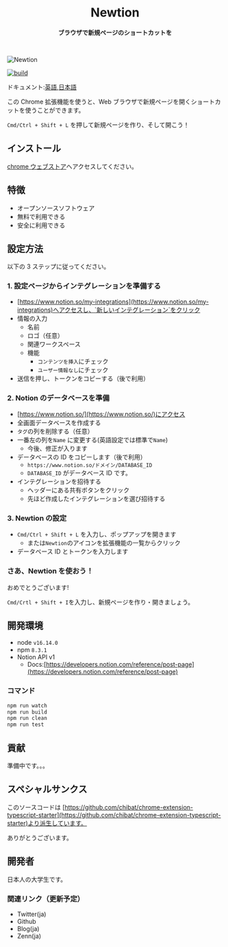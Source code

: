 <div align="center">
	<h1>Newtion</h1>
	<p>
		<b>ブラウザで新規ページのショートカットを</b>
	</p>
	<br>
</div>

![Newtion](https://user-images.githubusercontent.com/65804288/174427968-b8cf0e56-b765-4aa8-9039-a8f177166f86.png)

[![build](https://github.com/cohu-dev/newtion/actions/workflows/build.yml/badge.svg)](https://github.com/cohu-dev/newtion/actions/workflows/build.yml)

ドキュメント:[英語](./README.md),[日本語](./README_ja.md)

この Chrome 拡張機能を使うと、Web ブラウザで新規ページを開くショートカットを使うことができます。

`Cmd/Ctrl + Shift + L` を押して新規ページを作り、そして開こう！

## インストール

[chrome ウェブストア]()へアクセスしてください。

## 特徴

<!-- GIF using sample -->

- オープンソースソフトウェア
- 無料で利用できる
- 安全に利用できる

## 設定方法

以下の 3 ステップに従ってください。

### 1. 設定ページからインテグレーションを準備する

- [https://www.notion.so/my-integrations](https://www.notion.so/my-integrations)へアクセスし、`新しいインテグレーション`をクリック
- 情報の入力
  - 名前
  - ロゴ（任意）
  - 関連ワークスペース
  - 機能
    - `コンテンツを挿入`にチェック
    - `ユーザー情報なし`にチェック
- 送信を押し、トークンをコピーする（後で利用）

### 2. Notion のデータベースを準備

- [https://www.notion.so/](https://www.notion.so/)にアクセス
- 全画面データベースを作成する
- `タグ`の列を削除する（任意）
- 一番左の列を`Name` に変更する(英語設定では標準で`Name`)
  - 今後、修正が入ります
- データベースの ID をコピーします（後で利用）
  - `https://www.notion.so/ドメイン/DATABASE_ID`
  - `DATABASE_ID` がデータベース ID です。
- インテグレーションを招待する
  - ヘッダーにある共有ボタンをクリック
  - 先ほど作成したインテグレーションを選び招待する

### 3. Newtion の設定

- `Cmd/Ctrl + Shift + L` を入力し、ポップアップを開きます
  - または`Newtion`のアイコンを拡張機能の一覧からクリック
- データベース ID とトークンを入力します

### さあ、Newtion を使おう！

おめでとうございます!

`Cmd/Crtl + Shift + I`を入力し、新規ページを作り・開きましょう。

## 開発環境

- node `v16.14.0`
- npm `8.3.1`
- Notion API v1
  - Docs:[https://developers.notion.com/reference/post-page](https://developers.notion.com/reference/post-page)

### コマンド

```sh
npm run watch
npm run build
npm run clean
npm run test
```

## 貢献

準備中です。。。

## スペシャルサンクス

このソースコードは [https://github.com/chibat/chrome-extension-typescript-starter](https://github.com/chibat/chrome-extension-typescript-starter)より派生しています。

ありがとうございます。

## 開発者

日本人の大学生です。

### 関連リンク（更新予定）

- Twitter(ja)
- Github
- Blog(ja)
- Zenn(ja)
